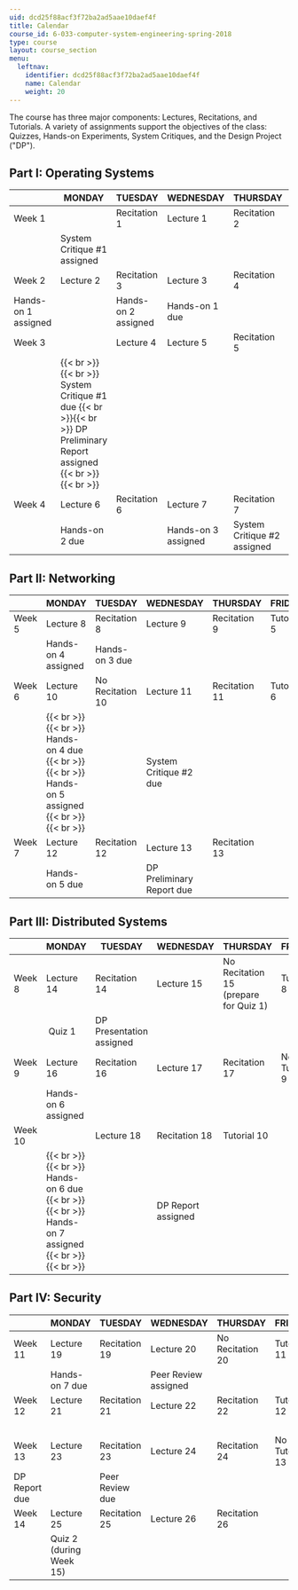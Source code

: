 ```yaml
---
uid: dcd25f88acf3f72ba2ad5aae10daef4f
title: Calendar
course_id: 6-033-computer-system-engineering-spring-2018
type: course
layout: course_section
menu:
  leftnav:
    identifier: dcd25f88acf3f72ba2ad5aae10daef4f
    name: Calendar
    weight: 20
---
```


The course has three major components: Lectures, Recitations, and Tutorials. A variety of assignments support the objectives of the class: Quizzes, Hands-on Experiments, System Critiques, and the Design Project ("DP").

Part I: Operating Systems
-------------------------

| &nbsp; | MONDAY | TUESDAY | WEDNESDAY | THURSDAY | FRIDAY |
| --- | --- | --- | --- | --- | --- |
| Week 1 | &nbsp; | Recitation 1 | Lecture 1 | Recitation 2 | Tutorial 1 |
| &nbsp; | System Critique #1 assigned |
| Week 2 | Lecture 2 | Recitation 3 | Lecture 3 | Recitation 4 | Tutorial 2 |
| Hands-on 1 assigned | &nbsp; | Hands-on 2 assigned   | Hands-on 1 due |
| Week 3 | &nbsp; | Lecture 4 | Lecture 5 | Recitation 5 | Tutorial 3 |
| &nbsp; |  {{< br >}}{{< br >}} System Critique #1 due {{< br >}}{{< br >}} DP Preliminary Report assigned {{< br >}}{{< br >}}  |
| Week 4 | Lecture 6 | Recitation 6 | Lecture 7 | Recitation 7 | Tutorial 4 |
| &nbsp; | Hands-on 2 due | &nbsp; | Hands-on 3 assigned | System Critique #2 assigned 

Part II: Networking
-------------------

| &nbsp; | MONDAY | TUESDAY | WEDNESDAY | THURSDAY | FRIDAY |
| --- | --- | --- | --- | --- | --- |
| Week 5 | Lecture 8 | Recitation 8 | Lecture 9 | Recitation 9 | Tutorial 5 |
| &nbsp; | Hands-on 4 assigned | Hands-on 3 due | &nbsp; |
| Week 6 | Lecture 10 | No Recitation 10 | Lecture 11 | Recitation 11 | Tutorial 6 |
| &nbsp; |  {{< br >}}{{< br >}} Hands-on 4 due {{< br >}}{{< br >}} Hands-on 5 assigned {{< br >}}{{< br >}}  | &nbsp; | System Critique #2 due |
| Week 7 | Lecture 12 | Recitation 12 | Lecture 13 | Recitation 13 | &nbsp; |
| &nbsp; | Hands-on 5 due | &nbsp; | DP Preliminary Report due 

Part III: Distributed Systems
-----------------------------

| &nbsp; | MONDAY | TUESDAY | WEDNESDAY | THURSDAY | FRIDAY |
| --- | --- | --- | --- | --- | --- |
| Week 8 | Lecture 14 | Recitation 14 | Lecture 15 | No Recitation 15 (prepare for Quiz 1) | Tutorial 8 |
| &nbsp; |  Quiz 1 | DP Presentation assigned |
| Week 9 | Lecture 16 | Recitation 16 | Lecture 17 | Recitation 17 | No Tutorial 9 |
| &nbsp; | Hands-on 6 assigned | &nbsp; |
| Week 10 | &nbsp; | Lecture 18 | Recitation 18 | Tutorial 10 |
| &nbsp; |  {{< br >}}{{< br >}} Hands-on 6 due {{< br >}}{{< br >}} Hands-on 7 assigned {{< br >}}{{< br >}}  | &nbsp; | DP Report assigned 

Part IV: Security
-----------------

| &nbsp; | MONDAY | TUESDAY | WEDNESDAY | THURSDAY | FRIDAY |
| --- | --- | --- | --- | --- | --- |
| Week 11 | Lecture 19 | Recitation 19 | Lecture 20 | No Recitation 20 | Tutorial 11 |
| &nbsp; | Hands-on 7 due | &nbsp; | Peer Review assigned |
| Week 12 | Lecture 21 | Recitation 21 | Lecture 22 | Recitation 22 | Tutorial 12 |
| &nbsp; |
| Week 13 | Lecture 23 | Recitation 23 | Lecture 24 | Recitation 24 | No Tutorial 13 |
| DP Report due | &nbsp; | Peer Review due |
| Week 14 | Lecture 25 | Recitation 25 | Lecture 26 | Recitation 26 | &nbsp; |
| &nbsp; | Quiz 2 (during Week 15)